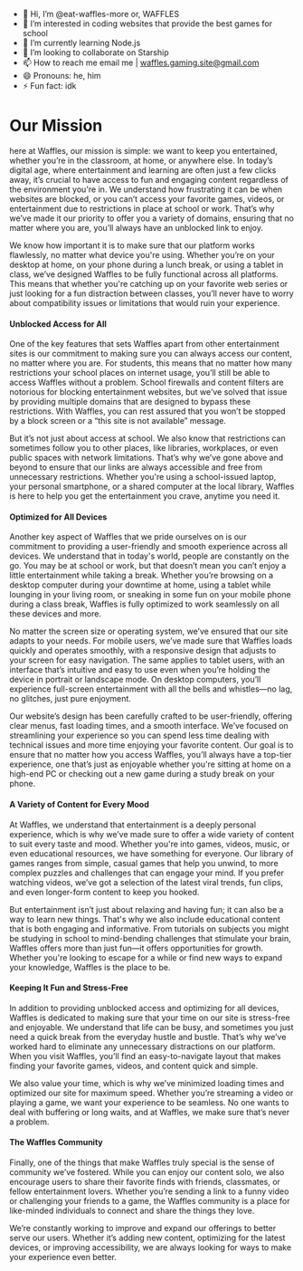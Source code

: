 
- 👋 Hi, I’m @eat-waffles-more or, WAFFLES
- 👀 I’m interested in coding websites that provide the best games for school
- 🌱 I’m currently learning Node.js
- 💞️ I’m looking to collaborate on Starship
- 📫 How to reach me email me | waffles.gaming.site@gmail.com
- 😄 Pronouns: he, him
- ⚡ Fun fact: idk

# Our Mission

here at Waffles, our mission is simple: we want to keep you entertained, whether you’re in the classroom, at home, or anywhere else. In today’s digital age, where entertainment and learning are often just a few clicks away, it’s crucial to have access to fun and engaging content regardless of the environment you're in. We understand how frustrating it can be when websites are blocked, or you can’t access your favorite games, videos, or entertainment due to restrictions in place at school or work. That’s why we’ve made it our priority to offer you a variety of domains, ensuring that no matter where you are, you’ll always have an unblocked link to enjoy.

We know how important it is to make sure that our platform works flawlessly, no matter what device you're using. Whether you’re on your desktop at home, on your phone during a lunch break, or using a tablet in class, we’ve designed Waffles to be fully functional across all platforms. This means that whether you're catching up on your favorite web series or just looking for a fun distraction between classes, you’ll never have to worry about compatibility issues or limitations that would ruin your experience.

#### Unblocked Access for All

One of the key features that sets Waffles apart from other entertainment sites is our commitment to making sure you can always access our content, no matter where you are. For students, this means that no matter how many restrictions your school places on internet usage, you’ll still be able to access Waffles without a problem. School firewalls and content filters are notorious for blocking entertainment websites, but we’ve solved that issue by providing multiple domains that are designed to bypass these restrictions. With Waffles, you can rest assured that you won’t be stopped by a block screen or a “this site is not available” message.

But it’s not just about access at school. We also know that restrictions can sometimes follow you to other places, like libraries, workplaces, or even public spaces with network limitations. That’s why we’ve gone above and beyond to ensure that our links are always accessible and free from unnecessary restrictions. Whether you're using a school-issued laptop, your personal smartphone, or a shared computer at the local library, Waffles is here to help you get the entertainment you crave, anytime you need it.

#### Optimized for All Devices

Another key aspect of Waffles that we pride ourselves on is our commitment to providing a user-friendly and smooth experience across all devices. We understand that in today's world, people are constantly on the go. You may be at school or work, but that doesn’t mean you can’t enjoy a little entertainment while taking a break. Whether you’re browsing on a desktop computer during your downtime at home, using a tablet while lounging in your living room, or sneaking in some fun on your mobile phone during a class break, Waffles is fully optimized to work seamlessly on all these devices and more.

No matter the screen size or operating system, we’ve ensured that our site adapts to your needs. For mobile users, we’ve made sure that Waffles loads quickly and operates smoothly, with a responsive design that adjusts to your screen for easy navigation. The same applies to tablet users, with an interface that’s intuitive and easy to use even when you’re holding the device in portrait or landscape mode. On desktop computers, you’ll experience full-screen entertainment with all the bells and whistles—no lag, no glitches, just pure enjoyment.

Our website’s design has been carefully crafted to be user-friendly, offering clear menus, fast loading times, and a smooth interface. We’ve focused on streamlining your experience so you can spend less time dealing with technical issues and more time enjoying your favorite content. Our goal is to ensure that no matter how you access Waffles, you’ll always have a top-tier experience, one that’s just as enjoyable whether you're sitting at home on a high-end PC or checking out a new game during a study break on your phone.

#### A Variety of Content for Every Mood

At Waffles, we understand that entertainment is a deeply personal experience, which is why we’ve made sure to offer a wide variety of content to suit every taste and mood. Whether you're into games, videos, music, or even educational resources, we have something for everyone. Our library of games ranges from simple, casual games that help you unwind, to more complex puzzles and challenges that can engage your mind. If you prefer watching videos, we’ve got a selection of the latest viral trends, fun clips, and even longer-form content to keep you hooked.

But entertainment isn’t just about relaxing and having fun; it can also be a way to learn new things. That's why we also include educational content that is both engaging and informative. From tutorials on subjects you might be studying in school to mind-bending challenges that stimulate your brain, Waffles offers more than just fun—it offers opportunities for growth. Whether you're looking to escape for a while or find new ways to expand your knowledge, Waffles is the place to be.

#### Keeping It Fun and Stress-Free

In addition to providing unblocked access and optimizing for all devices, Waffles is dedicated to making sure that your time on our site is stress-free and enjoyable. We understand that life can be busy, and sometimes you just need a quick break from the everyday hustle and bustle. That’s why we’ve worked hard to eliminate any unnecessary distractions on our platform. When you visit Waffles, you’ll find an easy-to-navigate layout that makes finding your favorite games, videos, and content quick and simple.

We also value your time, which is why we’ve minimized loading times and optimized our site for maximum speed. Whether you’re streaming a video or playing a game, we want your experience to be seamless. No one wants to deal with buffering or long waits, and at Waffles, we make sure that’s never a problem.

#### The Waffles Community

Finally, one of the things that make Waffles truly special is the sense of community we’ve fostered. While you can enjoy our content solo, we also encourage users to share their favorite finds with friends, classmates, or fellow entertainment lovers. Whether you’re sending a link to a funny video or challenging your friends to a game, the Waffles community is a place for like-minded individuals to connect and share the things they love.

We’re constantly working to improve and expand our offerings to better serve our users. Whether it’s adding new content, optimizing for the latest devices, or improving accessibility, we are always looking for ways to make your experience even better.

